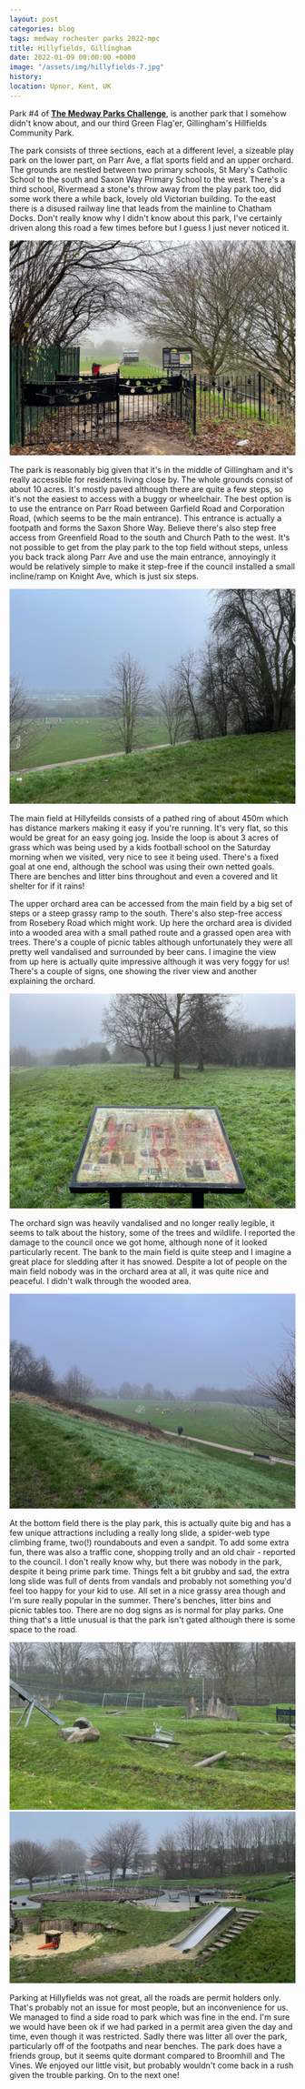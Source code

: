 ```yaml
---
layout: post
categories: blog
tags: medway rochester parks 2022-mpc
title: Hillyfields, Gillingham
date: 2022-01-09 00:00:00 +0000
image: "/assets/img/hillyfields-7.jpg"
history:
location: Upnor, Kent, UK
---
```


Park #4 of **[The Medway Parks Challenge](https://andrews.io/menu/medway-parks.html)**, is another park that I somehow didn't know about, and our third Green Flag'er, Gillingham's Hillfields Community Park.

The park consists of three sections, each at a different level, a sizeable play park on the lower part, on Parr Ave, a flat sports field and an upper orchard. The grounds are nestled between two primary schools, St Mary's Catholic School to the south and Saxon Way Primary School to the west. There's a third school, Rivermead a stone's throw away from the play park too, did some work there a while back, lovely old Victorian building. To the east there is a disused railway line that leads from the mainline to Chatham Docks. Don't really know why I didn't know about this park, I've certainly driven along this road a few times before but I guess I just never noticed it.

![](/assets/img/hillyfields-3.jpg)

The park is reasonably big given that it's in the middle of Gillingham and it's really accessible for residents living close by. The whole grounds consist of about 10 acres. It's mostly paved although there are quite a few steps, so it's not the easiest to access with a buggy or wheelchair. The best option is to use the entrance on Parr Road between Garfield Road and Corporation Road, (which seems to be the main entrance). This entrance is actually a footpath and forms the Saxon Shore Way. Believe there's also step free access from Greenfield Road to the south and Church Path to the west. It's not possible to get from the play park to the top field without steps, unless you back track along Parr Ave and use the main entrance, annoyingly it would be relatively simple to make it step-free if the council installed a small incline/ramp on Knight Ave, which is just six steps.

![](/assets/img/hillyfields-6.jpg)

The main field at Hillyfeilds consists of a pathed ring of about 450m which has distance markers making it easy if you're running. It's very flat, so this would be great for an easy going jog. Inside the loop is about 3 acres of grass which was being used by a kids football school on the Saturday morning when we visited, very nice to see it being used. There's a fixed goal at one end, although the school was using their own netted goals. There are benches and litter bins throughout and even a covered and lit shelter for if it rains!

The upper orchard area can be accessed from the main field by a big set of steps or a steep grassy ramp to the south. There's also step-free access from Rosebery Road which might work. Up here the orchard area is divided into a wooded area with a small pathed route and a grassed open area with trees. There's a couple of picnic tables although unfortunately they were all pretty well vandalised and surrounded by beer cans. I imagine the view from up here is actually quite impressive although it was very foggy for us! There's a couple of signs, one showing the river view and another explaining the orchard.

![](/assets/img/hillyfields-5.jpg)

The orchard sign was heavily vandalised and no longer really legible, it seems to talk about the history, some of the trees and wildlife. I reported the damage to the council once we got home, although none of it looked particularly recent. The bank to the main field is quite steep and I imagine a great place for sledding after it has snowed. Despite a lot of people on the main field nobody was in the orchard area at all, it was quite nice and peaceful. I didn't walk through the wooded area.

![](/assets/img/hillyfields-4.jpg)

At the bottom field there is the play park, this is actually quite big and has a few unique attractions including a really long slide, a spider-web type climbing frame, two(!) roundabouts and even a sandpit. To add some extra fun, there was also a traffic cone, shopping trolly and an old chair - reported to the council. I don't really know why, but there was nobody in the park, despite it being prime park time. Things felt a bit grubby and sad, the extra long slide was full of dents from vandals and probably not something you'd feel too happy for your kid to use. All set in a nice grassy area though and I'm sure really popular in the summer. There's benches, litter bins and picnic tables too. There are no dog signs as is normal for play parks. One thing that's a little unusual is that the park isn't gated although there is some space to the road.

![](/assets/img/hillyfields-1.jpg)
![](/assets/img/hillyfields-2.jpg)

Parking at Hillyfields was not great, all the roads are permit holders only. That's probably not an issue for most people, but an inconvenience for us. We managed to find a side road to park which was fine in the end. I'm sure we would have been ok if we had parked in a permit area given the day and time, even though it was restricted. Sadly there was litter all over the park, particularly off of the footpaths and near benches. The park does have a friends group, but it seems quite dormant compared to Broomhill and The Vines. We enjoyed our little visit, but probably wouldn't come back in a rush given the trouble parking. On to the next one!
